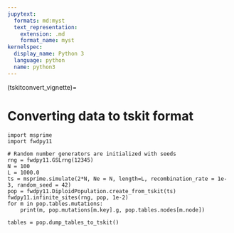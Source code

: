 ```yaml
---
jupytext:
  formats: md:myst
  text_representation:
    extension: .md
    format_name: myst
kernelspec:
  display_name: Python 3
  language: python
  name: python3
---
```


(tskitconvert_vignette)=

# Converting data to tskit format

```{code-cell} python
import msprime
import fwdpy11

# Random number generators are initialized with seeds
rng = fwdpy11.GSLrng(12345)
N = 100
L = 1000.0
ts = msprime.simulate(2*N, Ne = N, length=L, recombination_rate = 1e-3, random_seed = 42)
pop = fwdpy11.DiploidPopulation.create_from_tskit(ts)
fwdpy11.infinite_sites(rng, pop, 1e-2)
for m in pop.tables.mutations:
    print(m, pop.mutations[m.key].g, pop.tables.nodes[m.node])
```

```{code-cell} python
tables = pop.dump_tables_to_tskit()
```


